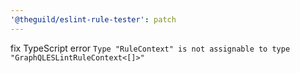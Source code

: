 ```yaml
---
'@theguild/eslint-rule-tester': patch
---
```


fix TypeScript error `Type "RuleContext" is not assignable to type "GraphQLESLintRuleContext<[]>"`
